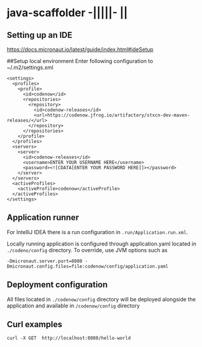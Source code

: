 # java-scaffolder -|||||- ||

## Setting up an IDE
https://docs.micronaut.io/latest/guide/index.html#ideSetup

##Setup local environment
Enter following configuration to ~/.m2/settings.xml
```
<settings>
  <profiles>
    <profile>
      <id>codenow</id>
      <repositories>
        <repository>
          <id>codenow-releases</id>
          <url>https://codenow.jfrog.io/artifactory/stxcn-dev-maven-releases/</url>
        </repository>
      </repositories>
    </profile>
  </profiles>
  <servers>
    <server>
      <id>codenow-releases</id>
      <username>ENTER YOUR USERNAME HERE</username>
      <password><![CDATA[ENTER YOUR PASSWORD HERE]]></password>
    </server>
  </servers>
  <activeProfiles>
    <activeProfile>codenow</activeProfile>
  </activeProfiles>
</settings>
```

## Application runner
For IntelliJ IDEA there is a run configuration in `.run/Application.run.xml`.

Locally running application is configured through application.yaml located in `./codeno/config` directory. To override, use JVM options such as

```
-Dmicronaut.server.port=8080 -Dmicronaut.config.files=file:codenow/config/application.yaml 
```

## Deployment configuration
All files located in `./codenow/config` directory will be deployed alongside the application and available in `/codenow/config` directory

## Curl examples
```
curl -X GET  http://localhost:8080/hello-world 
```
